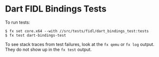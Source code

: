 # Dart FIDL Bindings Tests

To run tests:

```shell
$ fx set core.x64 --with //src/tests/fidl/dart_bindings_test:tests
$ fx test dart-bindings-test
```

To see stack traces from test failures, look at the `fx qemu` or `fx log`
output. They do not show up in the `fx test` output.
